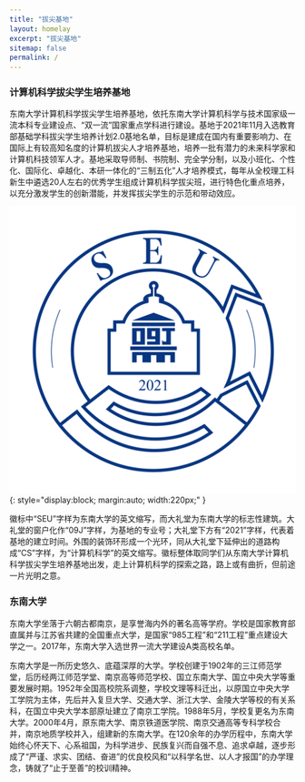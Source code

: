 ```yaml
---
title: "拔尖基地"
layout: homelay
excerpt: "拔尖基地"
sitemap: false
permalink: /
---
```


### 计算机科学拔尖学生培养基地

东南大学计算机科学拔尖学生培养基地，依托东南大学计算机科学与技术国家级一流本科专业建设点、“双一流”国家重点学科进行建设。基地于2021年11月入选教育部基础学科拔尖学生培养计划2.0基地名单，目标是建成在国内有重要影响力、在国际上有较高知名度的计算机拔尖人才培养基地，培养一批有潜力的未来科学家和计算机科技领军人才。基地采取导师制、书院制、完全学分制，以及小班化、个性化、国际化、卓越化、本研一体化的“三制五化”人才培养模式，每年从全校理工科新生中遴选20人左右的优秀学生组成计算机科学拔尖班，进行特色化重点培养，以充分激发学生的创新潜能，并发挥拔尖学生的示范和带动效应。

![拔尖基地徽标](images/homepic/09J.png){: style="display:block; margin:auto; width:220px;" }

徽标中“SEU”字样为东南大学的英文缩写，而大礼堂为东南大学的标志性建筑。大礼堂的窗户化作“09J”字样，为基地的专业号；大礼堂下方有“2021”字样，代表着基地的建立时间。外围的装饰环形成一个光环，同从大礼堂下延伸出的道路构成“CS”字样，为“计算机科学”的英文缩写。徽标整体取同学们从东南大学计算机科学拔尖学生培养基地出发，走上计算机科学的探索之路，路上或有曲折，但前途一片光明之意。

### 东南大学

东南大学坐落于六朝古都南京，是享誉海内外的著名高等学府。学校是国家教育部直属并与江苏省共建的全国重点大学，是国家“985工程”和“211工程”重点建设大学之一。2017年，东南大学入选世界一流大学建设A类高校名单。

东南大学是一所历史悠久、底蕴深厚的大学。学校创建于1902年的三江师范学堂，后历经两江师范学堂、南京高等师范学校、国立东南大学、国立中央大学等重要发展时期。1952年全国高校院系调整，学校文理等科迁出，以原国立中央大学工学院为主体，先后并入复旦大学、交通大学、浙江大学、金陵大学等校的有关系科，在国立中央大学本部原址建立了南京工学院。1988年5月，学校复更名为东南大学。2000年4月，原东南大学、南京铁道医学院、南京交通高等专科学校合并，南京地质学校并入，组建新的东南大学。在120余年的办学历程中，东南大学始终心怀天下、心系祖国，为科学进步、民族复兴而自强不息、追求卓越，逐步形成了“严谨、求实、团结、奋进”的优良校风和“以科学名世、以人才报国”的办学理念，铸就了“止于至善”的校训精神。

